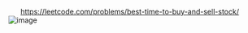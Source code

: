 &nbsp;&nbsp;&nbsp;&nbsp;&nbsp;&nbsp;https://leetcode.com/problems/best-time-to-buy-and-sell-stock/
![image](https://user-images.githubusercontent.com/64559090/232451510-7a2845f8-1e5c-4f45-9c98-c9f35eb3b82f.png)
